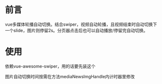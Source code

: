 # 前言

vue多媒体轮播自动切换。结合swiper，视频自动轮播，且视频结束时自动切换下一个slide，图片则停留2s。分页器点击后也可以自动播放/停留完自动切换。



# 使用

依赖vue-awesome-swiper，用的话要先装这个

图片自动切换时间按需在方法mediaNewsImgHandle内计时器里修改



